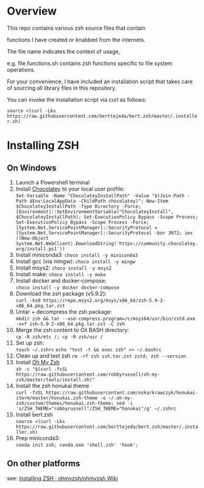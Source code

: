 # Overview

This repo contains various zsh source files that contain

functions I have created or knabbed from the internets.

The file name indicates the context of usage, 

e.g. file.functions.sh contains zsh functions specific to file system operations. 

For your convenience, I have included an installation script that takes care of sourcing all library files in this repository.

You can invoke the installation script via curl as follows:

`source <(curl -Lks https://raw.githubusercontent.com/berttejeda/bert.zsh/master/.installer.sh)`

# Installing ZSH

## On Windows

1. Launch a Powershell terminal
1. Install [Chocolatey](https://chocolatey.org/) to your local user profile:<br />
`
Set-Variable -Name "ChocolateyInstallPath" -Value "$(Join-Path -Path $Env:LocalAppData -ChildPath chocolatey)";
New-Item $ChocolateyInstallPath -Type Directory -Force;
[Environment]::SetEnvironmentVariable("ChocolateyInstall", $ChocolateyInstallPath);
Set-ExecutionPolicy Bypass -Scope Process;
Set-ExecutionPolicy Bypass -Scope Process -Force; [System.Net.ServicePointManager]::SecurityProtocol = [System.Net.ServicePointManager]::SecurityProtocol -bor 3072; iex ((New-Object System.Net.WebClient).DownloadString('https://community.chocolatey.org/install.ps1'))
`
1. Install miniconda3: `choco install -y miniconda3`
1. Install gcc (via mingw): `choco install -y mingw`
1. Install msys2: `choco install -y msys2`
1. Install make:  `choco install -y make`
1. Install docker and docker-compose:<br />
  `choco install -y docker docker-compose`
1. Download the zsh package (v5.9.2):<br />
  `curl -ksO https://repo.msys2.org/msys/x86_64/zsh-5.9-2-x86_64.pkg.tar.zst`
1. Untar + decompress the zsh package:<br /> 
  `mkdir zsh && tar --use-compress-program=/c/msys64/usr/bin/zstd.exe -xvf zsh-5.9-2-x86_64.pkg.tar.zst -C zsh`
1. Merge the zsh content to Git BASH directory:<br />
  `cp -R zsh/etc /;
  cp -R zsh/usr /`
1. Set up zsh:<br />
  `touch ~/.zshrc`
  `echo "test -t && exec zsh" >> ~/.bashrc`
1. Clean up and test zsh
  `rm -rf zsh zsh.tar.zst zstd;
  zsh --version`
1. Install [Oh My Zsh](https://ohmyz.sh/)<br />
  `sh -c "$(curl -fsSL https://raw.githubusercontent.com/robbyrussell/oh-my-zsh/master/tools/install.sh)"`
  1. Install the zsh honukai theme<br />
  `
  curl -fsSL https://raw.githubusercontent.com/oskarkrawczyk/honukai-iterm/master/honukai.zsh-theme -o ~/.oh-my-zsh/custom/themes/honukai.zsh-theme;
  sed -i 's/ZSH_THEME="robbyrussell"/ZSH_THEME="honukai"/g' ~/.zshrc
  `
1. Install bert.zsh<br />
  `source <(curl -Lks https://raw.githubusercontent.com/berttejeda/bert.zsh/master/.installer.sh)`
1. Prep miniconda3:<br />
  `
  conda init zsh;
  conda.exe 'shell.zsh' 'hook';
  `

## On other platforms

see: [Installing ZSH · ohmyzsh/ohmyzsh Wiki](https://github.com/ohmyzsh/ohmyzsh/wiki/Installing-ZSH)